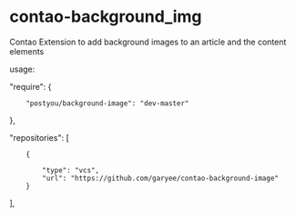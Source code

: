 contao-background_img
=====================

Contao Extension to add background images to an article and the content elements

usage:

"require": {

        "postyou/background-image": "dev-master"
},


"repositories": [

        {
        
            "type": "vcs",
            "url": "https://github.com/garyee/contao-background-image"
        }
],
    
    
